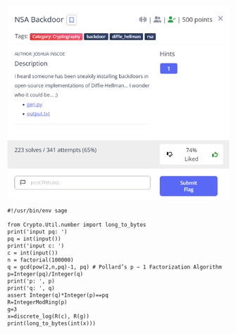 !["I heard someone has been sneakily installing backdoors in open-source implementations of Diffie-Hellman... I wonder who it could be... ;)"](./chall.png)
```sage
#!/usr/bin/env sage

from Crypto.Util.number import long_to_bytes
print('input pq: ')
pq = int(input())
print('input c: ')
c = int(input())
n = factorial(100000)
q = gcd(pow(2,n,pq)-1, pq) # Pollard’s p − 1 Factorization Algorithm
p=Integer(pq)/Integer(q)
print('p: ', p)
print('q: ', q)
assert Integer(q)*Integer(p)==pq
R=IntegerModRing(p)
g=3
x=discrete_log(R(c), R(g))
print(long_to_bytes(int(x)))
```

